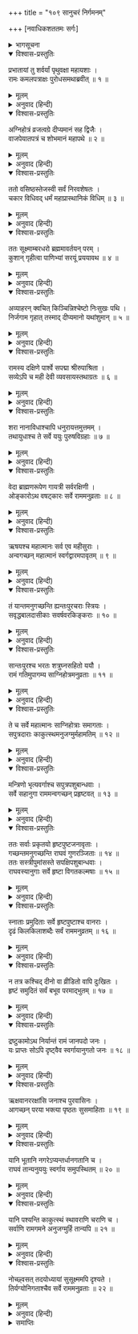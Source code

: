 +++
title = "१०९ सानुचरं निर्गमनम्"

+++
[नवाधिकशततमः सर्गः]



<details><summary>भागसूचना</summary>

109. परमधाम जानेके लिये निकले हुए श्रीरामके साथ समस्त अयोध्यावासियोंका प्रस्थान
</details>

<details open><summary>विश्वास-प्रस्तुतिः</summary>

प्रभातायां तु शर्वर्यां पृथुवक्षा महायशाः ।  
रामः कमलपत्राक्षः पुरोधसमथाब्रवीत् ॥ १ ॥
</details>

<details><summary>मूलम्</summary>

प्रभातायां तु शर्वर्यां पृथुवक्षा महायशाः ।  
रामः कमलपत्राक्षः पुरोधसमथाब्रवीत् ॥ १ ॥
</details>

<details><summary>अनुवाद (हिन्दी)</summary>

तदनन्तर रात बीतनेपर जब सबेरा हुआ, तब विशाल वक्षःस्थलवाले महायशस्वी कमलनयन श्रीरामचन्द्रजी पुरोहितसे बोले— ॥ १ ॥
</details>

<details open><summary>विश्वास-प्रस्तुतिः</summary>

अग्निहोत्रं व्रजत्वग्रे दीप्यमानं सह द्विजैः ।  
वाजपेयातपत्रं च शोभमानं महापथे ॥ २ ॥
</details>

<details><summary>मूलम्</summary>

अग्निहोत्रं व्रजत्वग्रे दीप्यमानं सह द्विजैः ।  
वाजपेयातपत्रं च शोभमानं महापथे ॥ २ ॥
</details>

<details><summary>अनुवाद (हिन्दी)</summary>

‘मेरे अग्निहोत्रकी प्रज्वलित आग ब्राह्मणोंके साथ आगे-आगे चले । महाप्रयाणके पथपर इस यात्राके समय मेरे वाजपेय-यज्ञका सुन्दर छत्र भी चलना चाहिये’ ॥ २ ॥
</details>

<details open><summary>विश्वास-प्रस्तुतिः</summary>

ततो वसिष्ठस्तेजस्वी सर्वं निरवशेषतः ।  
चकार विधिवद् धर्मं महाप्रास्थानिकं विधिम् ॥ ३ ॥
</details>

<details><summary>मूलम्</summary>

ततो वसिष्ठस्तेजस्वी सर्वं निरवशेषतः ।  
चकार विधिवद् धर्मं महाप्रास्थानिकं विधिम् ॥ ३ ॥
</details>

<details><summary>अनुवाद (हिन्दी)</summary>

उनके इस प्रकार कहनेपर तेजस्वी वसिष्ठ मुनिने महाप्रस्थानकालके लिये उचित समस्त धार्मिक क्रियाओंका विधिपूर्वक पूर्णतः अनुष्ठान किया ॥ ३ ॥
</details>

<details open><summary>विश्वास-प्रस्तुतिः</summary>

ततः सूक्ष्माम्बरधरो ब्रह्ममावर्तयन् परम् ।  
कुशान् गृहीत्वा पाणिभ्यां सरयूं प्रययावथ ॥ ४ ॥
</details>

<details><summary>मूलम्</summary>

ततः सूक्ष्माम्बरधरो ब्रह्ममावर्तयन् परम् ।  
कुशान् गृहीत्वा पाणिभ्यां सरयूं प्रययावथ ॥ ४ ॥
</details>

<details><summary>अनुवाद (हिन्दी)</summary>

फिर भगवान् श्रीराम सूक्ष्म वस्त्र धारण किये दोनों हाथोंमें कुश लेकर परब्रह्मके प्रतिपादक वेद-मन्त्रोंका उच्चारण करते हुए सरयूनदीके तटपर चले ॥ ४ ॥
</details>

<details open><summary>विश्वास-प्रस्तुतिः</summary>

अव्याहरन् क्वचित् किञ्चिन्निश्चेष्टो निःसुखः पथि ।  
निर्जगाम गृहात् तस्माद् दीप्यमानो यथांशुमान् ॥ ५ ॥
</details>

<details><summary>मूलम्</summary>

अव्याहरन् क्वचित् किञ्चिन्निश्चेष्टो निःसुखः पथि ।  
निर्जगाम गृहात् तस्माद् दीप्यमानो यथांशुमान् ॥ ५ ॥
</details>

<details><summary>अनुवाद (हिन्दी)</summary>

उस समय वे वेदपाठके सिवा कहीं किसीसे और कोई बात नहीं करते थे । चलनेके अतिरिक्त उनमें कोई दूसरी चेष्टा नहीं दिखायी देती थी तथा वे लौकिक सुखका परित्याग करके देदीप्यमान सूर्यकी भाँति प्रकाशित होते हुए घरसे निकले थे और गन्तव्य पथपर बढ़ रहे थे ॥ ५ ॥
</details>

<details open><summary>विश्वास-प्रस्तुतिः</summary>

रामस्य दक्षिणे पार्श्वे सपद्मा श्रीरुपाश्रिता ।  
सव्येऽपि च मही देवी व्यवसायस्तथाग्रतः ॥ ६ ॥
</details>

<details><summary>मूलम्</summary>

रामस्य दक्षिणे पार्श्वे सपद्मा श्रीरुपाश्रिता ।  
सव्येऽपि च मही देवी व्यवसायस्तथाग्रतः ॥ ६ ॥
</details>

<details><summary>अनुवाद (हिन्दी)</summary>

भगवान् श्रीरामके दाहिने पार्श्वमें कमल हाथमें लिये श्रीदेवी उपस्थित थीं । वामभागमें भूदेवी विराजमान थीं तथा आगे-आगे उनकी व्यवसाय (संहार)-शक्ति चल रही थी ॥
</details>

<details open><summary>विश्वास-प्रस्तुतिः</summary>

शरा नानाविधाश्चापि धनुरायत्तमुत्तमम् ।  
तथायुधाश्च ते सर्वे ययुः पुरुषविग्रहाः ॥ ७ ॥
</details>

<details><summary>मूलम्</summary>

शरा नानाविधाश्चापि धनुरायत्तमुत्तमम् ।  
तथायुधाश्च ते सर्वे ययुः पुरुषविग्रहाः ॥ ७ ॥
</details>

<details><summary>अनुवाद (हिन्दी)</summary>

नाना प्रकारके बाण, विशाल एवं उत्तम धनुष तथा दूसरे-दूसरे अस्त्र-शस्त्र—सभी पुरुष-शरीर धारण करके भगवान् के साथ चले ॥ ७ ॥
</details>

<details open><summary>विश्वास-प्रस्तुतिः</summary>

वेदा ब्राह्मणरूपेण गायत्री सर्वरक्षिणी ।  
ओङ्कारोऽथ वषट्कारः सर्वे राममनुव्रताः ॥ ८ ॥
</details>

<details><summary>मूलम्</summary>

वेदा ब्राह्मणरूपेण गायत्री सर्वरक्षिणी ।  
ओङ्कारोऽथ वषट्कारः सर्वे राममनुव्रताः ॥ ८ ॥
</details>

<details><summary>अनुवाद (हिन्दी)</summary>

चारों वेद ब्राह्मणका रूप धारण करके चल रहे थे । सबकी रक्षा करनेवाली गायत्री देवी, ओंकार और वषट्कार सभी भक्तिभावसे श्रीरामका अनुसरण करते थे ॥
</details>

<details open><summary>विश्वास-प्रस्तुतिः</summary>

ऋषयश्च महात्मानः सर्व एव महीसुराः ।  
अन्वगच्छन् महात्मानं स्वर्गद्वारमपावृतम् ॥ ९ ॥
</details>

<details><summary>मूलम्</summary>

ऋषयश्च महात्मानः सर्व एव महीसुराः ।  
अन्वगच्छन् महात्मानं स्वर्गद्वारमपावृतम् ॥ ९ ॥
</details>

<details><summary>अनुवाद (हिन्दी)</summary>

महात्मा ऋषि तथा समस्त ब्राह्मण भी ब्रह्मलोकके खुले हुए द्वारस्वरूप परमात्मा श्रीरामके पीछे-पीछे गये ॥
</details>

<details open><summary>विश्वास-प्रस्तुतिः</summary>

तं यान्तमनुगच्छन्ति ह्यन्तःपुरचराः स्त्रियः ।  
सवृद्धबालदासीकाः सवर्षवरकिङ्कराः ॥ १० ॥
</details>

<details><summary>मूलम्</summary>

तं यान्तमनुगच्छन्ति ह्यन्तःपुरचराः स्त्रियः ।  
सवृद्धबालदासीकाः सवर्षवरकिङ्कराः ॥ १० ॥
</details>

<details><summary>अनुवाद (हिन्दी)</summary>

अन्तःपुरकी स्त्रियाँ भी बालकों, वृद्धों, दासियों, खोजों और सेवकोंके साथ निकलकर सरयूतटकी ओर जाते हुए श्रीरामके पीछे-पीछे जा रही थीं ॥ १० ॥
</details>

<details open><summary>विश्वास-प्रस्तुतिः</summary>

सान्तःपुरश्च भरतः शत्रुघ्नसहितो ययौ ।  
रामं गतिमुपागम्य साग्निहोत्रमनुव्रताः ॥ ११ ॥
</details>

<details><summary>मूलम्</summary>

सान्तःपुरश्च भरतः शत्रुघ्नसहितो ययौ ।  
रामं गतिमुपागम्य साग्निहोत्रमनुव्रताः ॥ ११ ॥
</details>

<details><summary>अनुवाद (हिन्दी)</summary>

भरत और शत्रुघ्न अन्तःपुरकी स्त्रियोंके साथ अपने आश्रयस्वरूप भगवान् श्रीरामके, जो अग्निहोत्रके साथ जा रहे थे, पीछे-पीछे गये ॥ ११ ॥
</details>

<details open><summary>विश्वास-प्रस्तुतिः</summary>

ते च सर्वे महात्मानः साग्निहोत्राः समागताः ।  
सपुत्रदाराः काकुत्स्थमनुजग्मुर्महामतिम् ॥ १२ ॥
</details>

<details><summary>मूलम्</summary>

ते च सर्वे महात्मानः साग्निहोत्राः समागताः ।  
सपुत्रदाराः काकुत्स्थमनुजग्मुर्महामतिम् ॥ १२ ॥
</details>

<details><summary>अनुवाद (हिन्दी)</summary>

वे सब महामनस्वी श्रेष्ठ पुरुष एवं ब्राह्मण अग्निहोत्रकी अग्नि तथा स्त्री-पुत्रोंके साथ इस महायात्रामें सम्मिलित हो परम बुद्धिमान् श्रीरघुनाथजीका अनुगमन कर रहे थे ॥ १२ ॥
</details>

<details open><summary>विश्वास-प्रस्तुतिः</summary>

मन्त्रिणो भृत्यवर्गाश्च सपुत्रपशुबान्धवाः ।  
सर्वे सहानुगा राममन्वगच्छन् प्रहृष्टवत् ॥ १३ ॥
</details>

<details><summary>मूलम्</summary>

मन्त्रिणो भृत्यवर्गाश्च सपुत्रपशुबान्धवाः ।  
सर्वे सहानुगा राममन्वगच्छन् प्रहृष्टवत् ॥ १३ ॥
</details>

<details><summary>अनुवाद (हिन्दी)</summary>

समस्त मन्त्री और भृत्यवर्ग भी अपने पुत्रों, पशुओं, बन्धुओं तथा अनुचरोंसहित हर्षपूर्वक श्रीरामके पीछे-पीछे जा रहे थे ॥ १३ ॥
</details>

<details open><summary>विश्वास-प्रस्तुतिः</summary>

ततः सर्वाः प्रकृतयो हृष्टपुष्टजनावृताः ।  
गच्छन्तमनुगच्छन्ति राघवं गुणरञ्जिताः ॥ १४ ॥  
ततः सस्त्रीपुमांसस्ते सपक्षिपशुबान्धवाः ।  
राघवस्यानुगाः सर्वे हृष्टा विगतकल्मषाः ॥ १५ ॥
</details>

<details><summary>मूलम्</summary>

ततः सर्वाः प्रकृतयो हृष्टपुष्टजनावृताः ।  
गच्छन्तमनुगच्छन्ति राघवं गुणरञ्जिताः ॥ १४ ॥  
ततः सस्त्रीपुमांसस्ते सपक्षिपशुबान्धवाः ।  
राघवस्यानुगाः सर्वे हृष्टा विगतकल्मषाः ॥ १५ ॥
</details>

<details><summary>अनुवाद (हिन्दी)</summary>

हृष्ट-पुष्ट मनुष्योंसे भरे हुए समस्त प्रजाजन श्रीरघुनाथजीके गुणोंपर मुग्ध थे; इसलिये वे स्त्री, पुरुष, पशु-पक्षी तथा बन्धु-बान्धवोंसहित उस महायात्रामें श्रीरामके अनुगामी हुए । उन सबके हृदयमें प्रसन्नता थी और वे सभी पापसे रहित थे ॥ १४-१५ ॥
</details>

<details open><summary>विश्वास-प्रस्तुतिः</summary>

स्नाताः प्रमुदिताः सर्वे हृष्टपुष्टाश्च वानराः ।  
दृढं किलकिलाशब्दैः सर्वं राममनुव्रतम् ॥ १६ ॥
</details>

<details><summary>मूलम्</summary>

स्नाताः प्रमुदिताः सर्वे हृष्टपुष्टाश्च वानराः ।  
दृढं किलकिलाशब्दैः सर्वं राममनुव्रतम् ॥ १६ ॥
</details>

<details><summary>अनुवाद (हिन्दी)</summary>

सम्पूर्ण हृष्ट-पुष्ट वानरगण भी स्नान करके बड़ी प्रसन्नताके साथ किलकारियाँ मारते हुए भगवान् श्रीरामके साथ जा रहे थे, वह सारा समुदाय ही श्रीरामका भक्त था ॥ १६ ॥
</details>

<details open><summary>विश्वास-प्रस्तुतिः</summary>

न तत्र कश्चिद् दीनो वा व्रीडितो वापि दुःखितः ।  
हृष्टं समुदितं सर्वं बभूव परमाद्भुतम् ॥ १७ ॥
</details>

<details><summary>मूलम्</summary>

न तत्र कश्चिद् दीनो वा व्रीडितो वापि दुःखितः ।  
हृष्टं समुदितं सर्वं बभूव परमाद्भुतम् ॥ १७ ॥
</details>

<details><summary>अनुवाद (हिन्दी)</summary>

उनमें कोई भी ऐसा नहीं था, जो दीन-दुःखी अथवा लज्जित हो । वहाँ एकत्र हुए सब लोगोंके हृदयमें महान् हर्ष छा रहा था और इस प्रकार वह जनसमुदाय अत्यन्त आश्चर्यजनक जान पड़ता था ॥ १७ ॥
</details>

<details open><summary>विश्वास-प्रस्तुतिः</summary>

द्रष्टुकामोऽथ निर्यान्तं रामं जानपदो जनः ।  
यः प्राप्तः सोऽपि दृष्ट्वैव स्वर्गायानुगतो जनः ॥ १८ ॥
</details>

<details><summary>मूलम्</summary>

द्रष्टुकामोऽथ निर्यान्तं रामं जानपदो जनः ।  
यः प्राप्तः सोऽपि दृष्ट्वैव स्वर्गायानुगतो जनः ॥ १८ ॥
</details>

<details><summary>अनुवाद (हिन्दी)</summary>

जनपदके लोगोंमेंसे जो श्रीरामकी यात्रा देखनेके लिये आये थे, वे भी यह सब समारोह देखते ही भगवान् के साथ परमधाम जानेको तैयार हो गये ॥ १८ ॥
</details>

<details open><summary>विश्वास-प्रस्तुतिः</summary>

ऋक्षवानररक्षांसि जनाश्च पुरवासिनः ।  
आगच्छन् परया भक्त्या पृष्ठतः सुसमाहिताः ॥ १९ ॥
</details>

<details><summary>मूलम्</summary>

ऋक्षवानररक्षांसि जनाश्च पुरवासिनः ।  
आगच्छन् परया भक्त्या पृष्ठतः सुसमाहिताः ॥ १९ ॥
</details>

<details><summary>अनुवाद (हिन्दी)</summary>

रीछ, वानर, राक्षस और पुरवासी मनुष्य बड़ी भक्तिके साथ श्रीरामचन्द्रजीके पीछे-पीछे एकाग्रचित्त होकर चले आ रहे थे ॥ १९ ॥
</details>

<details open><summary>विश्वास-प्रस्तुतिः</summary>

यानि भूतानि नगरेऽप्यन्तर्धानगतानि च ।  
राघवं तान्यनुययुः स्वर्गाय समुपस्थितम् ॥ २० ॥
</details>

<details><summary>मूलम्</summary>

यानि भूतानि नगरेऽप्यन्तर्धानगतानि च ।  
राघवं तान्यनुययुः स्वर्गाय समुपस्थितम् ॥ २० ॥
</details>

<details><summary>अनुवाद (हिन्दी)</summary>

अयोध्यानगरमें जो अदृश्य प्राणी रहते थे, वे भी साकेतधाम जानेके लिये उद्यत हुए श्रीरघुनाथजीके पीछे-पीछे चल दिये ॥ २० ॥
</details>

<details open><summary>विश्वास-प्रस्तुतिः</summary>

यानि पश्यन्ति काकुत्स्थं स्थावराणि चराणि च ।  
सर्वाणि रामगमने अनुजग्मुर्हि तान्यपि ॥ २१ ॥
</details>

<details><summary>मूलम्</summary>

यानि पश्यन्ति काकुत्स्थं स्थावराणि चराणि च ।  
सर्वाणि रामगमने अनुजग्मुर्हि तान्यपि ॥ २१ ॥
</details>

<details><summary>अनुवाद (हिन्दी)</summary>

चराचर प्राणियोंमेंसे जो-जो श्रीरघुनाथजीको जाते देखते थे, वे सभी उस यात्रामें उनके पीछे-पीछे चल देते थे ॥
</details>

<details open><summary>विश्वास-प्रस्तुतिः</summary>

नोच्छ्वसत् तदयोध्यायां सुसूक्ष्ममपि दृश्यते ।  
तिर्यग्योनिगताश्चैव सर्वे राममनुव्रताः ॥ २२ ॥
</details>

<details><summary>मूलम्</summary>

नोच्छ्वसत् तदयोध्यायां सुसूक्ष्ममपि दृश्यते ।  
तिर्यग्योनिगताश्चैव सर्वे राममनुव्रताः ॥ २२ ॥
</details>

<details><summary>अनुवाद (हिन्दी)</summary>

उस समय उस अयोध्यामें साँस लेनेवाला कोई छोटे-से-छोटा प्राणी भी रह गया हो, ऐसा नहीं देखा जाता था । तिर्यग्योनिके समस्त जीव भी श्रीराममें भक्तिभाव रखकर उनके पीछे-पीछे चले जा रहे थे ॥ २२ ॥
</details>

<details><summary>समाप्तिः</summary>

इत्यार्षे श्रीमद्रामायणे वाल्मीकीये आदिकाव्ये उत्तरकाण्डे नवाधिकशततमः सर्गः ॥ १०९ ॥  
इस प्रकार श्रीवाल्मीकिनिर्मित आर्षरामायण आदिकाव्यके उत्तरकाण्डमें एक सौ नवाँ सर्ग पूरा हुआ ॥ १०९ ॥
</details>

